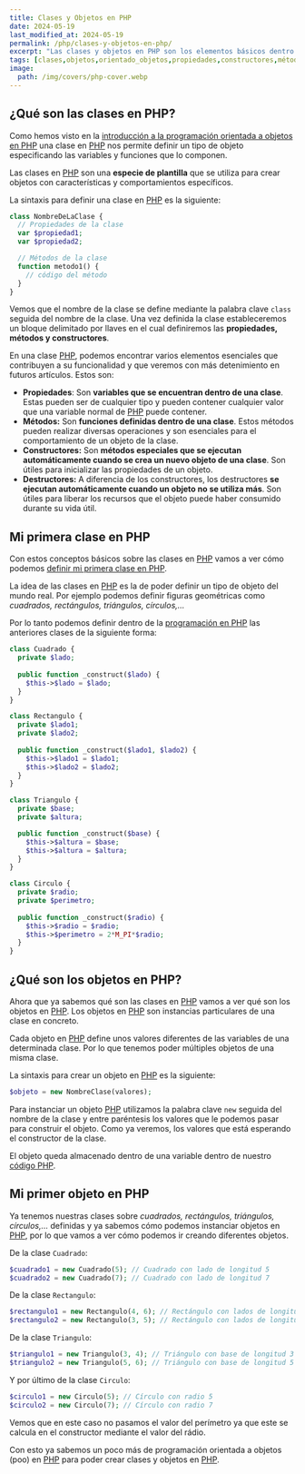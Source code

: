 ```yaml
---
title: Clases y Objetos en PHP
date: 2024-05-19
last_modified_at: 2024-05-19
permalink: /php/clases-y-objetos-en-php/
excerpt: "Las clases y objetos en PHP son los elementos básicos dentro del modelo de programación orientada a objetos."
tags: [clases,objetos,orientado_objetos,propiedades,constructores,métodos]
image:
  path: /img/covers/php-cover.webp
---
```


## ¿Qué son las clases en PHP?


Como hemos visto en la [introducción a la programación orientada a objetos en PHP](https://manualweb.net/php/programacion-orientada-a-objetos-en-php/) una clase en [PHP](https://www.manualweb.net/php/) nos permite definir un tipo de objeto especificando las variables y funciones que lo componen.


Las clases en [PHP](https://www.manualweb.net/php/) son una **especie de plantilla** que se utiliza para crear objetos con características y comportamientos específicos.


La sintaxis para definir una clase en [PHP](https://www.manualweb.net/php/) es la siguiente:


```php
class NombreDeLaClase {
  // Propiedades de la clase
  var $propiedad1;
  var $propiedad2;

  // Métodos de la clase
  function metodo1() {
    // código del método
  }
}
```


Vemos que el nombre de la clase se define mediante la palabra clave `class` seguida del nombre de la clase. Una vez definida la clase estableceremos un bloque delimitado por llaves en el cual definiremos las **propiedades, métodos y constructores**.


En una clase [PHP](https://www.manualweb.net/php/), podemos encontrar varios elementos esenciales que contribuyen a su funcionalidad y que veremos con más detenimiento en futuros artículos. Estos son:

- **Propiedades**: Son **variables que se encuentran dentro de una clase**. Estas pueden ser de cualquier tipo y pueden contener cualquier valor que una variable normal de [PHP](https://www.manualweb.net/php/) puede contener.
- **Métodos:** Son **funciones definidas dentro de una clase**. Estos métodos pueden realizar diversas operaciones y son esenciales para el comportamiento de un objeto de la clase.
- **Constructores:** Son **métodos especiales que se ejecutan automáticamente cuando se crea un nuevo objeto de una clase**. Son útiles para inicializar las propiedades de un objeto.
- **Destructores:** A diferencia de los constructores, los destructores **se ejecutan automáticamente cuando un objeto no se utiliza más**. Son útiles para liberar los recursos que el objeto puede haber consumido durante su vida útil.

## Mi primera clase en PHP


Con estos conceptos básicos sobre las clases en [PHP](https://www.manualweb.net/php/) vamos a ver cómo podemos [definir mi primera clase en PHP](https://lineadecodigo.com/php/crear-una-clase-en-php/).


La idea de las clases en [PHP](https://www.manualweb.net/php/) es la de poder definir un tipo de objeto del mundo real. Por ejemplo podemos definir figuras geométricas como _cuadrados, rectángulos, triángulos, círculos,…_


Por lo tanto podemos definir dentro de la [programación en PHP](https://lineadecodigo.com/categoria/php/) las anteriores clases de la siguiente forma:


```php
class Cuadrado {
  private $lado;
  
  public function _construct($lado) {
    $this->$lado = $lado;
  }
}

class Rectangulo {
  private $lado1;
  private $lado2;
  
  public function _construct($lado1, $lado2) {
    $this->$lado1 = $lado1;
    $this->$lado2 = $lado2;
  }
}

class Triangulo {
  private $base;
  private $altura;

  public function _construct($base) {
    $this->$altura = $base;
    $this->$altura = $altura;
  }
}

class Circulo {
  private $radio;
  private $perimetro;
  
  public function _construct($radio) {
    $this->$radio = $radio;
    $this->$perimetro = 2*M_PI*$radio;
  }
}
```


## ¿Qué son los objetos en PHP?


Ahora que ya sabemos qué son las clases en [PHP](https://www.manualweb.net/php/) vamos a ver qué son los objetos en [PHP](https://www.manualweb.net/php/). Los objetos en [PHP](https://www.manualweb.net/php/) son instancias particulares de una clase en concreto.


Cada objeto en [PHP](https://www.manualweb.net/php/) define unos valores diferentes de las variables de una determinada clase. Por lo que tenemos poder múltiples objetos de una misma clase.


La sintaxis para crear un objeto en [PHP](https://www.manualweb.net/php/) es la siguiente:


```php
$objeto = new NombreClase(valores);
```


Para instanciar un objeto [PHP](https://www.manualweb.net/php/) utilizamos la palabra clave `new` seguida del nombre de la clase y entre paréntesis los valores que le podemos pasar para construir el objeto. Como ya veremos, los valores que está esperando el constructor de la clase.


El objeto queda almacenado dentro de una variable dentro de nuestro [código PHP](https://www.manualweb.net/php/).


## Mi primer objeto en PHP


Ya tenemos nuestras clases sobre _cuadrados, rectángulos, triángulos, círculos,…_ definidas y ya sabemos cómo podemos instanciar objetos en [PHP](https://www.manualweb.net/php/), por lo que vamos a ver cómo podemos ir creando diferentes objetos.


De la clase `Cuadrado`:


```php
$cuadrado1 = new Cuadrado(5); // Cuadrado con lado de longitud 5
$cuadrado2 = new Cuadrado(7); // Cuadrado con lado de longitud 7
```


De la clase `Rectangulo`:


```php
$rectangulo1 = new Rectangulo(4, 6); // Rectángulo con lados de longitud 4 y 6
$rectangulo2 = new Rectangulo(3, 5); // Rectángulo con lados de longitud 3 y 5
```


De la clase `Triangulo`:


```php
$triangulo1 = new Triangulo(3, 4); // Triángulo con base de longitud 3 y altura 4
$triangulo2 = new Triangulo(5, 6); // Triángulo con base de longitud 5 y altura 6
```


Y por último de la clase `Circulo`:


```php
$circulo1 = new Circulo(5); // Círculo con radio 5
$circulo2 = new Circulo(7); // Círculo con radio 7
```


Vemos que en este caso no pasamos el valor del perímetro ya que este se calcula en el constructor mediante el valor del rádio.


Con esto ya sabemos un poco más de programación orientada a objetos (poo) en [PHP](https://www.manualweb.net/php/) para poder crear clases y objetos en [PHP](https://www.manualweb.net/php/).

